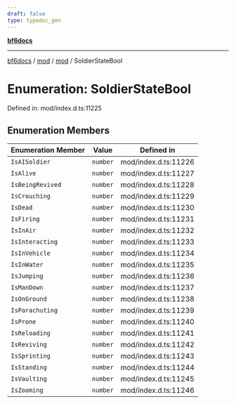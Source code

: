 ```yaml
---
draft: false
type: typedoc_gen
---
```


[**bf6docs**](../../../_index.md)

***

[bf6docs](../../../_index.md) / [mod](../../_index.md) / [mod](../_index.md) / SoldierStateBool

# Enumeration: SoldierStateBool

Defined in: mod/index.d.ts:11225

## Enumeration Members

| Enumeration Member | Value | Defined in |
| ------ | ------ | ------ |
| <a id="isaisoldier"></a> `IsAISoldier` | `number` | mod/index.d.ts:11226 |
| <a id="isalive"></a> `IsAlive` | `number` | mod/index.d.ts:11227 |
| <a id="isbeingrevived"></a> `IsBeingRevived` | `number` | mod/index.d.ts:11228 |
| <a id="iscrouching"></a> `IsCrouching` | `number` | mod/index.d.ts:11229 |
| <a id="isdead"></a> `IsDead` | `number` | mod/index.d.ts:11230 |
| <a id="isfiring"></a> `IsFiring` | `number` | mod/index.d.ts:11231 |
| <a id="isinair"></a> `IsInAir` | `number` | mod/index.d.ts:11232 |
| <a id="isinteracting"></a> `IsInteracting` | `number` | mod/index.d.ts:11233 |
| <a id="isinvehicle"></a> `IsInVehicle` | `number` | mod/index.d.ts:11234 |
| <a id="isinwater"></a> `IsInWater` | `number` | mod/index.d.ts:11235 |
| <a id="isjumping"></a> `IsJumping` | `number` | mod/index.d.ts:11236 |
| <a id="ismandown"></a> `IsManDown` | `number` | mod/index.d.ts:11237 |
| <a id="isonground"></a> `IsOnGround` | `number` | mod/index.d.ts:11238 |
| <a id="isparachuting"></a> `IsParachuting` | `number` | mod/index.d.ts:11239 |
| <a id="isprone"></a> `IsProne` | `number` | mod/index.d.ts:11240 |
| <a id="isreloading"></a> `IsReloading` | `number` | mod/index.d.ts:11241 |
| <a id="isreviving"></a> `IsReviving` | `number` | mod/index.d.ts:11242 |
| <a id="issprinting"></a> `IsSprinting` | `number` | mod/index.d.ts:11243 |
| <a id="isstanding"></a> `IsStanding` | `number` | mod/index.d.ts:11244 |
| <a id="isvaulting"></a> `IsVaulting` | `number` | mod/index.d.ts:11245 |
| <a id="iszooming"></a> `IsZooming` | `number` | mod/index.d.ts:11246 |

